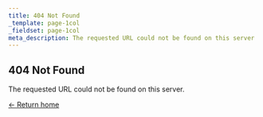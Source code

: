 ```yaml
---
title: 404 Not Found
_template: page-1col
_fieldset: page-1col
meta_description: The requested URL could not be found on this server
---
```

## 404 Not Found

The requested URL could not be found on this server.

[&larr; Return home](/)